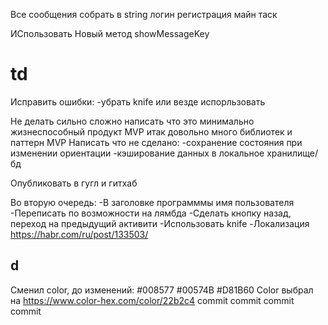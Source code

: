 

Все сообщения собрать в string
логин
регистрация
майн
таск

ИСпользовать Новый метод showMessageKey

td
===
Исправить ошибки:
-убрать knife или везде испорльзовать

Не делать сильно сложно
написать что это минимально жизнеспособный продукт MVP
итак довольно много библиотек и паттерн MVP
Написать что не сделано:
-сохранение состояния при изменении ориентации
-кэширование данных в локальное хранилище/бд

Опубликовать в гугл и гитхаб

Во вторую очередь:
-В заголовке программмы имя пользователя
-Переписать по возможности на лямбда
-Сделать кнопку назад, переход на предыдущий активити
-Использовать knife
-Локализация https://habr.com/ru/post/133503/

d
---
Сменил color, до изменений:
<resources>
    <color name="colorPrimary">#008577</color>
    <color name="colorPrimaryDark">#00574B</color>
    <color name="colorAccent">#D81B60</color>
</resources>
Color выбрал на https://www.color-hex.com/color/22b2c4
commit
commit
commit
commit